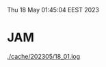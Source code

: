 Thu 18 May 01:45:04 EEST 2023
# JAM
<a href='./cache/202305/18_01.log'>./cache/202305/18_01.log</a>
